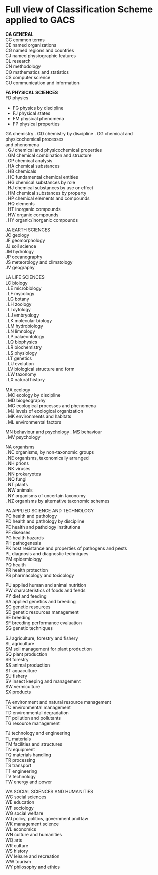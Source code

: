 ﻿
# Full view of Classification Scheme applied to GACS

__CA GENERAL__ <br>
CC common terms <br>
CE named organizations <br>
CG named regions and countries <br>
CJ named physiographic features <br>
CL research <br>
CN methodology <br>
CQ mathematics and statistics <br>
CS computer science <br>
CU communication and information <br>

__FA PHYSICAL SCIENCES__ <br>
FD physics <br>
- FG physics by discipline 
- FJ physical states 
- FM physical phenomena 
- FP physical properties 

GA chemistry 
. GD chemistry by discipline 
.  GG chemical and physicochemical processes      
and phenomena  
.  GJ chemical and physicochemical properties  
. GM chemical combination and structure  
.   GP chemical analysis  
. HA chemical substances  
. HB chemicals  
. HC fundamental chemical entities  
. HG chemical substances by role  
. HJ chemical substances by use or effect  
. HM chemical substances by property  
. HP chemical elements and compounds  
. HQ elements  
. HT inorganic compounds  
. HW organic compounds  
. HY organic/inorganic compounds  

JA EARTH SCIENCES  
JC geology  
JF geomorphology  
JJ soil science  
JM hydrology  
JP oceanography  
JS meteorology and climatology  
JV geography  


LA LIFE SCIENCES  
LC biology  
. LE microbiology  
. LF mycology  
. LG botany  
. LH zoology  
. LI cytology  
. LJ embryology  
. LK molecular biology  
. LM hydrobiology  
. LN limnology  
. LP palaeontology  
. LQ biophysics  
. LR biochemistry  
. LS physiology  
. LT genetics  
. LU evolution  
. LV biological structure and form  
. LW taxonomy  
. LX natural history  

MA ecology  
. MC ecology by discipline  
. MD biogeography  
. MG ecological processes and phenomena  
. MJ levels of ecological organization  
. MK environments and habitats  
. ML environmental factors  

MN behaviour and psychology 
. MS behaviour  
. MV psychology  

NA organisms  
. NC organisms, by non-taxonomic groups  
. NE organisms, taxonomically arranged  
. NH prions  
. NK viruses  
. NN prokaryotes  
. NQ fungi  
. NT plants  
. NW animals  
. NY organisms of uncertain taxonomy  
. NZ organisms by alternative taxonomic 
schemes  


PA APPLIED SCIENCE AND TECHNOLOGY  
PC health and pathology  
PD health and pathology by discipline  
PE health and pathology institutions  
PF diseases  
PG health hazards  
PH pathogenesis  
PK host resistance and properties of pathogens 
and pests  
PL diagnosis and diagnostic techniques  
PM epidemiology  
PQ health  
PR health protection  
PS pharmacology and toxicology  

PU applied human and animal nutrition  
PW characteristics of foods and feeds  
PY diet and feeding  
SA applied genetics and breeding  
SC genetic resources  
SD genetic resources management  
SE breeding  
SF breeding performance evaluation  
SG genetic techniques  

SJ agriculture, forestry and fishery  
SL agriculture  
SM soil management for plant production  
SQ plant production  
SR forestry  
SS animal production  
ST aquaculture  
SU fishery  
SV insect keeping and management  
SW vermiculture  
SX products  

TA environment and natural resource 
management  
TC environmental management  
TD environmental degradation  
TF pollution and pollutants  
TG resource management  

TJ technology and engineering  
TL materials  
TM facilities and structures  
TN equipment  
TQ materials handling  
TR processing  
TS transport  
TT engineering  
TV technology  
TW energy and power  

WA SOCIAL SCIENCES AND HUMANITIES  
WC social sciences  
WE education  
WF sociology  
WG social welfare  
WJ policy, politics, government and law  
WK management science  
WL economics  
WN culture and humanities  
WQ arts  
WR culture  
WS history  
WV leisure and recreation  
WW tourism  
WY philosophy and ethics 
 
